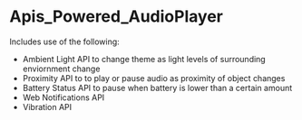 # Apis_Powered_AudioPlayer


Includes use of the following: 

- Ambient Light API to change theme as light levels of surrounding enviornment change
- Proximity API to to play or pause audio as proximity of object changes 
- Battery Status API to pause when battery is lower than a certain amount
- Web Notifications API 
- Vibration API 
